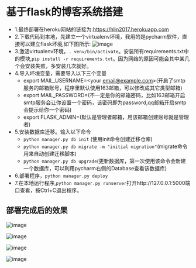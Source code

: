 # 基于flask的博客系统搭建
- 1.最终部署在heroku网站的链接为:https://hlin2017.herokuapp.com
- 2.下载代码到本地，先建立一个virtualenv坏境，我用的是pycharm软件，直接可以建立flask坏境,如下图所示:
![image](https://github.com/happyte/flask-blog/blob/master/images/1.png)
- 3.激活virtualenv环境，`. venv/bin/activate`。安装所有requirements.txt中的模块,`pip install -r requirements.txt`。因为网络的原因可能会其中某几个会安装失败，多安装几次就好。
- 4.导入坏境变量，需要导入以下三个变量
  * export MAIL_USERNAME=<your email@example.com>(开启了smtp服务的邮箱账号，程序里默认使用163邮箱，可以修改成其它类型邮箱)
  * export MAIL_PASSWORD=<password>(不一定是你的邮箱密码，比如163邮箱开启smtp服务会让你设置一个密码，该密码即为password,qq邮箱开启smtp会提示给你一个密码)
  * export FLASK_ADMIN=<admin email>(默认是管理者邮箱，用该邮箱创建账号就是管理者)
- 5.安装数据库迁移。输入以下命令
  * `python manager.py db init` (使用init命令创建迁移仓库)
  * `python manager.py db migrate -m "initial migration"`(migrate命令用来自动创建迁移脚本)
  * `python manager.py db upgrade`(更新数据库，第一次使用该命令会新建一个数据库，可以利用pycharm右侧的Database查看该数据库)
- 6.部署程序，`python manager.py deploy`
- 7.在本地运行程序,`python manager.py runserver`打开http://127.0.0.1:5000端口查看，按Ctrl+C退出程序。

## 部署完成后的效果
![image](https://github.com/happyte/flask-blog/blob/master/images/2.png)


![image](https://github.com/happyte/flask-blog/blob/master/images/3.png)


![image](https://github.com/happyte/flask-blog/blob/master/images/4.png)


![image](https://github.com/happyte/flask-blog/blob/master/images/5.png)
